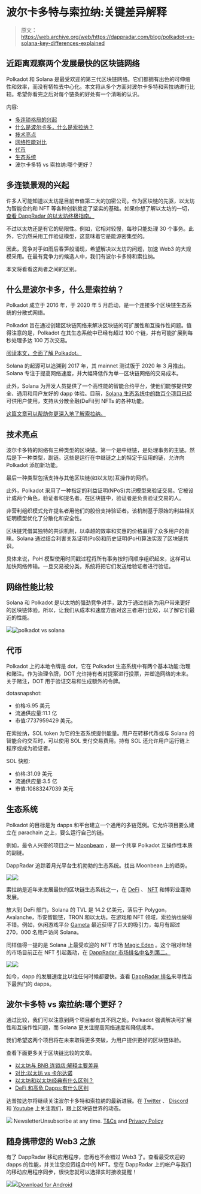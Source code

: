 # 波尔卡多特与索拉纳:关键差异解释

> 原文：<https://web.archive.org/web/https://dappradar.com/blog/polkadot-vs-solana-key-differences-explained>

## 近距离观察两个发展最快的区块链网络

Polkadot 和 Solana 是最受欢迎的第三代区块链网络。它们都拥有出色的可伸缩性和效率，而没有牺牲去中心化。本文将从多个方面对波尔卡多特和索拉纳进行比较。希望你看完之后对每个链条的好处有一个清晰的认识。

内容:

*   [多连锁格局的兴起](https://web.archive.org/web/20220925232838/https://dappradar.com/blog/polkadot-vs-solana-key-differences-explained/#rise)
*   [什么是波尔卡多，什么是索拉纳？](https://web.archive.org/web/20220925232838/https://dappradar.com/blog/polkadot-vs-solana-key-differences-explained/#what-is)
*   [技术亮点](https://web.archive.org/web/20220925232838/https://dappradar.com/blog/polkadot-vs-solana-key-differences-explained/#technical)
*   [网络性能对比](https://web.archive.org/web/20220925232838/https://dappradar.com/blog/polkadot-vs-solana-key-differences-explained/#performance)
*   [代币](https://web.archive.org/web/20220925232838/https://dappradar.com/blog/polkadot-vs-solana-key-differences-explained/#tokens)
*   [生态系统](https://web.archive.org/web/20220925232838/https://dappradar.com/blog/polkadot-vs-solana-key-differences-explained/#ecosystems)
*   波尔卡多特 vs 索拉纳:哪个更好？

## 多连锁景观的兴起

许多人可能知道以太坊是目前市值第二大的加密公司。作为区块链的先驱，以太坊为智能合约和 NFT 等各种创新奠定了坚实的基础。如果你想了解以太坊的一切，[查看 DappRadar 的以太坊终极指南。](https://web.archive.org/web/20220925232838/https://dappradar.com/blog/what-is-ethereum-dappradars-ultimate-guide)

不过以太坊还是有它的局限性。例如，它相对较慢，每秒只能处理 30 个事务。此外，它仍然采用工作验证模型，这意味着它是能源密集型的。

因此，竞争对手如雨后春笋般涌现，希望解决以太坊的问题，加速 Web3 的大规模采用。在最有竞争力的候选人中，我们有波尔卡多特和索拉纳。

本文将看看这两者之间的区别。

## 什么是波尔卡多，什么是索拉纳？

Polkadot 成立于 2016 年，于 2020 年 5 月启动，是一个连接多个区块链生态系统的分散式网络。

Polkadot 旨在通过创建区块链网络来解决区块链的可扩展性和互操作性问题。值得注意的是，Polkadot 在其生态系统中已经有超过 100 个链，并有可能扩展到每秒处理多达 100 万次交易。

[阅读本文，全面了解 Polkadot。](https://web.archive.org/web/20220925232838/https://dappradar.com/blog/introducing-the-polkadot-blockchain)

Solana 的起源可以追溯到 2017 年，其 mainnet 测试版于 2020 年 3 月推出。Solana 专注于提高网络速度，并大幅降低作为单一区块链网络的交易成本。

此外，Solana 为开发人员提供了一个高性能的智能合约平台，使他们能够提供安全、通用和用户友好的 dapp 体验。目前，[Solana 生态系统中的数百个项目已经](https://web.archive.org/web/20220925232838/https://dappradar.com/rankings/protocol/solana)可供用户使用，支持从分散金融(DeFi)到 NFTs 的各种功能。

[这篇文章可以帮助你更深入地了解索拉纳。](https://web.archive.org/web/20220925232838/https://dappradar.com/blog/what-is-solana)

## 技术亮点

波尔卡多特的网络有三种类型的区块链。第一个是中继链，是处理事务的主链。然后是下一种类型，副链。这些是运行在中继链之上的特定于应用的链，允许向 Polkadot 添加新功能。

最后一种类型包括支持与其他区块链(如以太坊)互操作的网桥。

此外，Polkadot 采用了一种指定的利益证明(NPoS)共识模型来验证交易。它被设计成两个角色，验证者和提名者。在区块链中，验证者是负责验证交易的人。

非营利组织模式允许提名者用他们的股份支持验证者。该机制基于原始的利益相关证明模型优化了分散化和安全性。

区块链凭借其独特的共识机制，以卓越的效率和实惠的价格赢得了众多用户的青睐。Solana 通过结合利害关系证明(PoS)和历史证明(PoH)算法实现了区块链共识。

具体来说，PoH 模型使用时间戳过程将所有事务按时间顺序组织起来，这样可以加快网络传输。一旦交易被分类，系统将把它们发送给验证者进行验证。

## 网络性能比较

Solana 和 Polkadot 是以太坊的强劲竞争对手，致力于通过创新为用户带来更好的区块链体验。所以，让我们从成本和速度方面对这三者进行比较，以了解它们最近的性能。

![](img/5dde30b365155bdcca291ea91ac79d5a.png)![polkadot vs solana](img/03392bea9a69666d576453d7471323e1.png)

## 代币

Polkadot 上的本地令牌是 dot，它在 Polkadot 生态系统中有两个基本功能:治理和赌注。作为治理令牌，DOT 允许持有者对提案进行投票，并塑造网络的未来。关于赌注，DOT 用于验证交易和生成额外的令牌。

dotasnapshot:

*   价格:6.95 美元
*   流通供应量:11.1 亿
*   市值:7737959429 美元。

在索拉纳，SOL token 为它的生态系统提供能量。用户在转移代币或与 Solana 的智能合约交互时，可以使用 SOL 支付交易费用。持有 SOL 还允许用户运行链上程序或成为验证者。

SOL 快照:

*   价格:31.09 美元
*   流通供应量:3.5 亿
*   市值:10883247039 美元

## 生态系统

Polkadot 的目标是为 dapps 和平台建立一个通用的多链范例。它允许项目要么建立在 parachain 之上，要么运行自己的链。

例如，最令人兴奋的项目之一 [Moonbeam](https://web.archive.org/web/20220925232838/https://dappradar.com/rankings/protocol/moonbeam) ，是一个共享 Polkadot 互操作性本质的副链。

DappRadar 追踪着月光平台生机勃勃的生态系统。找出 Moonbean 上的趋势。

![](img/1a0a2bf20953b5ce6ca835899ddbb2ce.png)![](img/a23a76f5861e0bc82f5e30036a04edd5.png)

索拉纳是近年来发展最快的区块链生态系统之一，在 [DeFi](https://web.archive.org/web/20220925232838/https://dappradar.com/defi/protocol/solana) 、 [NFT](https://web.archive.org/web/20220925232838/https://dappradar.com/nft/protocol/solana) 和博彩业蓬勃发展。

放大到 DeFi 部门，Solana 的 TVL 是 14.2 亿美元，落后于 Polygon，Avalanche，币安智能链，TRON 和以太坊。在游戏和 NFT 领域，索拉纳也做得不错。例如，休闲游戏平台 [Gameta](https://web.archive.org/web/20220925232838/https://dappradar.com/solana/games/gameta) 最近获得了巨大的吸引力，每月有超过 270，000 名用户访问 Solana。

同样值得一提的是 Solana 上最受欢迎的 NFT 市场 [Magic Eden](https://web.archive.org/web/20220925232838/https://dappradar.com/solana/marketplaces/magic-eden) 。这个相对年轻的市场目前正在 NFT 引起轰动，在 [DappRadar 市场排名中名列第二。](https://web.archive.org/web/20220925232838/https://dappradar.com/rankings/category/marketplaces)

![](img/70918189b635039cf5cf08ff6a6f8d06.png)![](img/90d49eeb728896e8cd7f68fca091c5e1.png)

如今，dapp 的发展速度比以往任何时候都要快。查看 [DappRadar 排名](https://web.archive.org/web/20220925232838/https://dappradar.com/rankings)来寻找当下最热门的 dapps。

## 波尔卡多特 vs 索拉纳:哪个更好？

通过比较，我们可以注意到两个项目都有其不同之处。Polkadot 强调解决可扩展性和互操作性问题，而 Solana 更关注提高网络速度和降低成本。

我们希望这两个项目将在未来取得更多突破，为用户提供更好的区块链体验。

查看下面更多关于区块链比较的文章。

*   [以太坊与 BNB 连锁店:解释主要差异](/web/20220925232838/https://dappradar.com/blog/ethereum-vs-bnb-chain-key-differences-explained/)
*   [对比:以太坊 vs 卡尔达诺](/web/20220925232838/https://dappradar.com/blog/comparison-ethereum-versus-cardano/)
*   [以太坊和以太坊经典有什么区别？](/web/20220925232838/https://dappradar.com/blog/ethereum-vs-ethereum-classic/)
*   [DeFi 和高危 Dapps:有什么区别](/web/20220925232838/https://dappradar.com/blog/defi-and-high-risk-dapps-whats-the-difference/)

达普拉达尔将继续关注波尔卡多特和索拉纳的最新进展。在 [Twitter](https://web.archive.org/web/20220925232838/https://twitter.com/dappradar) 、 [Discord](https://web.archive.org/web/20220925232838/https://discord.gg/4ybbssrHkm) 和 [Youtube](https://web.archive.org/web/20220925232838/https://www.youtube.com/c/DappRadar) 上关注我们，跟上区块链世界的动态。

![](img/6d5a4a2d609c56e1a5771717e54ba759.png) NewsletterUnsubscribe at any time. [T&Cs](https://web.archive.org/web/20220925232838/https://dappradar.com/terms) and [Privacy Policy](https://web.archive.org/web/20220925232838/https://dappradar.com/privacy-policy)

## 随身携带您的 Web3 之旅

有了 DappRadar 移动应用程序，您再也不会错过 Web3 了。查看最受欢迎的 dapps 的性能，并关注您投资组合中的 NFT。您在 DappRadar 上的帐户与我们的移动应用程序同步，很快您就可以选择实时接收提醒！

[](https://web.archive.org/web/20220925232838/https://play.google.com/store/apps/details?id=com.portfolio.dappradar)[![](img/a3634373d68930c5d4e8a7fce618f91f.png)<picture>![](img/a5ca0792525a82c2404c02e3697cbb0e.png)</picture>](https://web.archive.org/web/20220925232838/https://play.google.com/store/apps/details?id=com.portfolio.dappradar)[Download for Android](https://web.archive.org/web/20220925232838/https://play.google.com/store/apps/details?id=com.portfolio.dappradar)